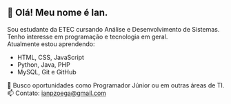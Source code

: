 <!-- <div style="display: inline-block">
<img height="30" width="40" src="https://cdn.jsdelivr.net/gh/devicons/devicon@latest/icons/html5/html5-original.svg">
<img height="30" width="40" src="https://cdn.jsdelivr.net/gh/devicons/devicon@latest/icons/css3/css3-original.svg">
<img height="30" width="40" src="https://cdn.jsdelivr.net/gh/devicons/devicon@latest/icons/javascript/javascript-original.svg">
<!-- DevIcon para mais ícones
</div>
-->

## 👋 Olá! Meu nome é Ian.

Sou estudante da ETEC cursando Análise e Desenvolvimento de Sistemas.  
Tenho interesse em programação e tecnologia em geral.  
Atualmente estou aprendendo:

- HTML, CSS, JavaScript
- Python, Java, PHP
- MySQL, Git e GitHub

📌 Busco oportunidades como Programador Júnior ou em outras áreas de TI.  
📫 Contato: ianpzoega@gmail.com
